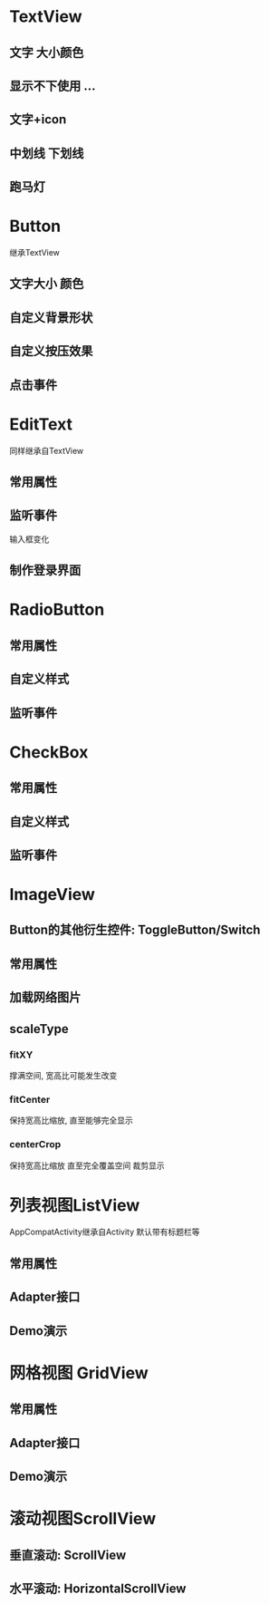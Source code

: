 # TextView

## 文字 大小颜色

## 显示不下使用 ...

## 文字+icon

## 中划线 下划线

## 跑马灯

# Button
继承TextView

## 文字大小 颜色

## 自定义背景形状

## 自定义按压效果

## 点击事件

# EditText
同样继承自TextView

## 常用属性

## 监听事件
输入框变化
## 制作登录界面

# RadioButton

## 常用属性

## 自定义样式

## 监听事件

# CheckBox

## 常用属性

## 自定义样式

## 监听事件

# ImageView

## Button的其他衍生控件: ToggleButton/Switch

## 常用属性

## 加载网络图片

## scaleType

### fitXY
撑满空间, 宽高比可能发生改变

### fitCenter
保持宽高比缩放, 直至能够完全显示

### centerCrop
保持宽高比缩放 直至完全覆盖空间 裁剪显示

# 列表视图ListView
AppCompatActivity继承自Activity 默认带有标题栏等
## 常用属性

## Adapter接口

## Demo演示

# 网格视图 GridView

## 常用属性

## Adapter接口

## Demo演示

# 滚动视图ScrollView

## 垂直滚动: ScrollView

## 水平滚动: HorizontalScrollView

